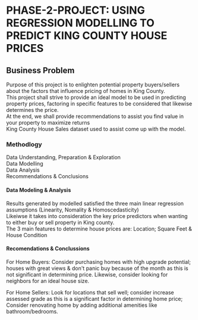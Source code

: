 # PHASE-2-PROJECT: USING REGRESSION MODELLING TO PREDICT KING COUNTY HOUSE PRICES

## Business Problem

Purpose of this project is to enlighten potential property buyers/sellers about the factors that influence pricing of homes in King County.\
This project shall strive to provide an ideal model to be used in predicting property prices, factoring in specific features to be considered that likewise determines the price.\
At the end, we shall provide recommendations to assist you find value in your property to maximize returns\
King County House Sales dataset used to assist come up with the model.

### Methodlogy

Data Understanding, Preparation & Exploration\
Data Modelling\
Data Analysis\
Recommendations & Conclusions

#### Data Modeling & Analysis

Results generated by modelled satisfied the three main linear regression assumptions (Linearity, Nomality & Homoscedasticity)\
Likeiwse it takes into consideration the key price predictors when wanting to either buy or sell property in King county.\
The 3 main features to determine house prices are: Location; Square Feet & House Condition

#### Recomendations & Conclussions

For Home Buyers: Consider purchasing homes with high upgrade potential; houses with great views & don't panic buy because of the month as this is not significant in determining price. Likewise, consider looking for neighbors for an ideal house size.

For Home Sellers: Look for locations that sell well; consider increase assessed grade as this is a significant factor in determining home price; Consider renovating home by adding additional amenities like bathroom/bedrooms.
